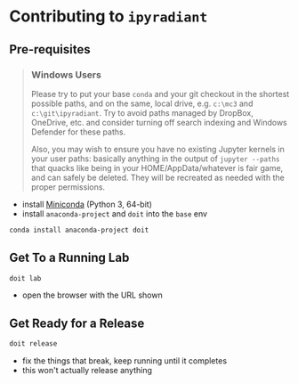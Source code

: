 # Contributing to `ipyradiant`

## Pre-requisites

> ### Windows Users
>
> Please try to put your base `conda` and your git checkout in the shortest possible
> paths, and on the same, local drive, e.g. `c:\mc3` and `c:\git\ipyradiant`. Try to
> avoid paths managed by DropBox, OneDrive, etc. and consider turning off search
> indexing and Windows Defender for these paths.
>
> Also, you may wish to ensure you have no existing Jupyter kernels in your user paths:
> basically anything in the output of `jupyter --paths` that quacks like being in your
> HOME/AppData/whatever is fair game, and can safely be deleted. They will be recreated
> as needed with the proper permissions.

- install [Miniconda](https://docs.conda.io/en/latest/miniconda.html) (Python 3, 64-bit)
- install `anaconda-project` and `doit` into the `base` env

```bash
conda install anaconda-project doit
```

## Get To a Running Lab

```bash
doit lab
```

- open the browser with the URL shown

## Get Ready for a Release

```bash
doit release
```

- fix the things that break, keep running until it completes
- this won't actually release anything
